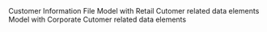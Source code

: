 <?xml version='1.0' encoding='UTF-8'?>
<sourceSystemNode xmlns:ame="http://www.ataccama.com/ame/md" name="CIF" enable="true" elemId="11882665" code="CIF">
	<description>Customer Information File</description>
	<modelWrapper>
		<modelNode name="Retail Cutomer Details" elemId="11882727" code="retail">
			<description>Model with Retail Cutomer related data elements</description>
			<lMRoot>
				<lMTableWrapper>
					<lMTableNode name="customer" elemId="11882728">
						<lMAttributeWrapper>
							<lMAttributeNode businessName="Customer ID" ruleName="" name="id" elemId="11882729" type="integer" dbType=""/>
							<lMAttributeNode businessName="Customer Type" ruleName="Validity Rule: CSTMR_TP" name="cust_type" elemId="11882730" type="string" dbType=""/>
							<lMAttributeNode businessName="First name" ruleName="" name="first_name" elemId="11882731" type="string" dbType=""/>
							<lMAttributeNode businessName="Last name" ruleName="" name="last_name" elemId="11882732" type="string" dbType=""/>
							<lMAttributeNode businessName="Social Security Number" ruleName="" name="ssn" elemId="11882733" type="string" dbType=""/>
							<lMAttributeNode businessName="Gender" ruleName="Validity Rule: GNDR" name="gender" elemId="12054117" type="string" dbType=""/>
							<lMAttributeNode businessName="Date of Birth" ruleName="" name="dob" elemId="12054118" type="day" dbType=""/>
							<lMAttributeNode businessName="Permission to Market" ruleName="Validity Rule: CIF_PERM" name="pref_market" elemId="12054119" type="string" dbType=""/>
							<lMAttributeNode businessName="Permission to Share" ruleName="Validity Rule: CIF_PERM" name="pref_share" elemId="12054120" type="string" dbType=""/>
						</lMAttributeWrapper>
						<lMAttributeCollContainerWrapper>
							<lMAttributeCollContainerMultiEntityParent ruleName="Validity Rule: HAS_VALID_W_EML" name="Work Email" elemId="12054952" code="has_work_email">
								<lMAttributeCollWrapper>
									<lMAttributeCollNode ruleAttMapping="src_cust_type" attName="cust_type" elemId="12055148"/>
								</lMAttributeCollWrapper>
							</lMAttributeCollContainerMultiEntityParent>
							<lMAttributeCollContainerMultiEntityParent ruleName="Validity Rule: HAS_VALID_W_PHN" name="Phone" elemId="12060872" code="has_phone">
								<lMAttributeCollWrapper>
									<lMAttributeCollNode ruleAttMapping="src_cust_type" attName="cust_type" elemId="12060923"/>
								</lMAttributeCollWrapper>
							</lMAttributeCollContainerMultiEntityParent>
							<lMAttributeCollContainerOneEntity ruleName="Validity Rule: CIF_FULL_NAME" name="Full name" elemId="12055661" code="full_name">
								<lMAttributeCollWrapper>
									<lMAttributeCollNode ruleAttMapping="src_first_name" attName="first_name" elemId="12055681"/>
									<lMAttributeCollNode ruleAttMapping="src_last_name" attName="last_name" elemId="12055682"/>
								</lMAttributeCollWrapper>
							</lMAttributeCollContainerOneEntity>
							<lMAttributeCollContainerOneEntity ruleName="Validity Rule: CIF_DOB" name="Birth date" elemId="12055683" code="DOB">
								<lMAttributeCollWrapper>
									<lMAttributeCollNode ruleAttMapping="src_birth_date" attName="dob" elemId="12055694"/>
									<lMAttributeCollNode ruleAttMapping="src_customer_type" attName="cust_type" elemId="12055695"/>
								</lMAttributeCollWrapper>
							</lMAttributeCollContainerOneEntity>
							<lMAttributeCollContainerOneEntity ruleName="Dimension Rule: accuracy_test" name="Full name" elemId="12060230" code="acc_name">
								<lMAttributeCollWrapper>
									<lMAttributeCollNode ruleAttMapping="in_column" attName="first_name" elemId="12060236"/>
									<lMAttributeCollNode ruleAttMapping="in_date" attName="dob" elemId="12060237"/>
								</lMAttributeCollWrapper>
							</lMAttributeCollContainerOneEntity>
							<lMAttributeCollContainerOneEntity ruleName="Dimension Rule: accuracy_test" name="Gender" elemId="12060231" code="acc_gender">
								<lMAttributeCollWrapper>
									<lMAttributeCollNode ruleAttMapping="in_column" attName="gender" elemId="12060238"/>
									<lMAttributeCollNode ruleAttMapping="in_date" attName="dob" elemId="12060239"/>
								</lMAttributeCollWrapper>
							</lMAttributeCollContainerOneEntity>
							<lMAttributeCollContainerOneEntity ruleName="Dimension Rule: accuracy_test" name="Social Security Number" elemId="12060232" code="acc_ssn">
								<lMAttributeCollWrapper>
									<lMAttributeCollNode ruleAttMapping="in_column" attName="ssn" elemId="12060248"/>
									<lMAttributeCollNode ruleAttMapping="in_date" attName="dob" elemId="12060249"/>
								</lMAttributeCollWrapper>
							</lMAttributeCollContainerOneEntity>
							<lMAttributeCollContainerOneEntity ruleName="Dimension Rule: completeness_test" name="Full name" elemId="12060266" code="cmpl_name">
								<lMAttributeCollWrapper>
									<lMAttributeCollNode ruleAttMapping="in_column" attName="first_name" elemId="12060271"/>
								</lMAttributeCollWrapper>
							</lMAttributeCollContainerOneEntity>
							<lMAttributeCollContainerOneEntity ruleName="Dimension Rule: completeness_test" name="Gender" elemId="12060267" code="cmpl_gender">
								<lMAttributeCollWrapper>
									<lMAttributeCollNode ruleAttMapping="in_column" attName="gender" elemId="12060272"/>
								</lMAttributeCollWrapper>
							</lMAttributeCollContainerOneEntity>
							<lMAttributeCollContainerOneEntity ruleName="Dimension Rule: completeness_test" name="Social Security Number" elemId="12060261" code="cmpl_ssn">
								<lMAttributeCollWrapper>
									<lMAttributeCollNode ruleAttMapping="in_column" attName="ssn" elemId="12060273"/>
								</lMAttributeCollWrapper>
							</lMAttributeCollContainerOneEntity>
							<lMAttributeCollContainerOneEntity ruleName="Dimension Rule: MTCH_BLACKLISTED_SSN" name="Blacklisted SSN" elemId="12060289" code="blacklisted_ssn">
								<lMAttributeCollWrapper>
									<lMAttributeCollNode ruleAttMapping="in_ssn" attName="ssn" elemId="12060296"/>
								</lMAttributeCollWrapper>
							</lMAttributeCollContainerOneEntity>
						</lMAttributeCollContainerWrapper>
					</lMTableNode>
					<lMTableNode name="email" elemId="11882811">
						<lMAttributeWrapper>
							<lMAttributeNode businessName="Customer ID" ruleName="" name="customer_id" elemId="11882812" type="integer" dbType=""/>
							<lMAttributeNode businessName="Email" ruleName="Validity Rule: EmailValid" name="email" elemId="11882813" type="string" dbType=""/>
							<lMAttributeNode businessName="Type" ruleName="" name="type" elemId="11882814" type="string" dbType=""/>
							<lMAttributeNode businessName="Mention rate" ruleName="" name="mention_rate" elemId="11882815" type="integer" dbType=""/>
						</lMAttributeWrapper>
						<lMAttributeCollContainerWrapper>
							<lMAttributeCollContainerMultiEntityChild parentInstance="customer.has_work_email" ruleName="Validity Rule: HAS_VALID_W_EML" name="-" elemId="12055154" code="-">
								<lMAttributeChildCollWrapper>
									<lMAttributeChildCollNode ruleAttMapping="src_email_type" attName="type" elemId="12055170"/>
								</lMAttributeChildCollWrapper>
								<lMAttributeRuleResultWrapper>
									<lMAttributeRuleResultNode ruleAttMapping="email_rule_result" elemId="12055171" ruleResult="Validity Rule: EmailValid (email)"/>
								</lMAttributeRuleResultWrapper>
							</lMAttributeCollContainerMultiEntityChild>
						</lMAttributeCollContainerWrapper>
					</lMTableNode>
					<lMTableNode name="contract" elemId="11882816">
						<lMAttributeWrapper>
							<lMAttributeNode businessName="ID" ruleName="" name="id" elemId="11882817" type="integer" dbType=""/>
							<lMAttributeNode businessName="Customer ID" ruleName="" name="customer_id" elemId="11882818" type="integer" dbType=""/>
							<lMAttributeNode businessName="SalePoint" ruleName="" name="salepoint_id" elemId="11882819" type="string" dbType=""/>
							<lMAttributeNode businessName="Status" ruleName="" name="status" elemId="12054164" type="string" dbType=""/>
							<lMAttributeNode businessName="Type" ruleName="" name="type" elemId="12054165" type="string" dbType=""/>
							<lMAttributeNode businessName="Date From" ruleName="" name="dt_from" elemId="12054166" type="string" dbType=""/>
							<lMAttributeNode businessName="Date To" ruleName="" name="dt_to" elemId="12054167" type="string" dbType=""/>
							<lMAttributeNode businessName="Product" ruleName="" name="prdct" elemId="12054168" type="string" dbType=""/>
							<lMAttributeNode businessName="Amount" ruleName="" name="amt" elemId="12054181" type="string" dbType=""/>
							<lMAttributeNode businessName="Currency" ruleName="" name="crncy" elemId="12054182" type="string" dbType=""/>
						</lMAttributeWrapper>
						<lMAttributeCollContainerWrapper/>
					</lMTableNode>
					<lMTableNode name="phone" elemId="11882825">
						<lMAttributeWrapper>
							<lMAttributeNode businessName="Customer ID" ruleName="" name="customer_id" elemId="11882826" type="integer" dbType=""/>
							<lMAttributeNode businessName="Phone Number" ruleName="Validity Rule: PhoneValid" name="phone" elemId="11882828" type="string" dbType=""/>
							<lMAttributeNode businessName="Type" ruleName="" name="type" elemId="12054909" type="string" dbType=""/>
						</lMAttributeWrapper>
						<lMAttributeCollContainerWrapper>
							<lMAttributeCollContainerMultiEntityChild parentInstance="customer.has_phone" ruleName="Validity Rule: HAS_VALID_W_PHN" name="-" elemId="12060927" code="-">
								<lMAttributeChildCollWrapper/>
								<lMAttributeRuleResultWrapper>
									<lMAttributeRuleResultNode ruleAttMapping="phone_rule_result" elemId="12060931" ruleResult="Validity Rule: PhoneValid (phone)"/>
								</lMAttributeRuleResultWrapper>
							</lMAttributeCollContainerMultiEntityChild>
						</lMAttributeCollContainerWrapper>
					</lMTableNode>
				</lMTableWrapper>
				<lMRelationshipWrapper>
					<lMRelationshipNode name="Customer has Email" elemId="11882829" parentTable="customer" childTable="email">
						<lMForeignKeyWrapper>
							<lMForeignKeyNode parentColumn="id" elemId="11883074" childColumn="customer_id"/>
						</lMForeignKeyWrapper>
					</lMRelationshipNode>
					<lMRelationshipNode name="Customer has Contract" elemId="11882830" parentTable="customer" childTable="contract">
						<lMForeignKeyWrapper>
							<lMForeignKeyNode parentColumn="id" elemId="11883075" childColumn="customer_id"/>
						</lMForeignKeyWrapper>
					</lMRelationshipNode>
					<lMRelationshipNode name="Customer has Phone" elemId="11883079" parentTable="customer" childTable="phone">
						<lMForeignKeyWrapper>
							<lMForeignKeyNode parentColumn="id" elemId="11883080" childColumn="customer_id"/>
						</lMForeignKeyWrapper>
					</lMRelationshipNode>
				</lMRelationshipWrapper>
			</lMRoot>
			<entityRoot name="CIF Retail Customer" code="cif_customer_retail">
				<entityAttributeWrapper/>
				<entityContainerWrapper>
					<entityContainer name="Demographics" elemId="11887326">
						<entityContainerWrapper/>
						<entityAttributeWrapper>
							<entityAttributeNode name="customer.cust_type: CSTMR_TP" elemId="12055273"/>
							<entityAttributeNode name="customer.gender: GNDR" elemId="12055274"/>
							<entityAttributeNode name="customer.DOB: CIF_DOB" elemId="12055700"/>
							<entityAttributeNode name="customer.full_name: CIF_FULL_NAME" elemId="12055701"/>
							<entityAttributeNode name="customer.cmpl_name: completeness_test" elemId="12060281"/>
							<entityAttributeNode name="customer.cmpl_gender: completeness_test" elemId="12060282"/>
							<entityAttributeNode name="customer.cmpl_ssn: completeness_test" elemId="12060283"/>
							<entityAttributeNode name="customer.acc_name: accuracy_test" elemId="12060284"/>
							<entityAttributeNode name="customer.acc_gender: accuracy_test" elemId="12060285"/>
							<entityAttributeNode name="customer.acc_ssn: accuracy_test" elemId="12060286"/>
							<entityAttributeNode name="customer.blacklisted_ssn: MTCH_BLACKLISTED_SSN" elemId="12060287"/>
						</entityAttributeWrapper>
					</entityContainer>
					<entityContainer name="Preferences" elemId="12055530">
						<entityContainerWrapper/>
						<entityAttributeWrapper>
							<entityAttributeNode name="customer.pref_market: CIF_PERM" elemId="12055531"/>
							<entityAttributeNode name="customer.pref_share: CIF_PERM" elemId="12055532"/>
						</entityAttributeWrapper>
					</entityContainer>
					<entityContainer name="Contact" elemId="11887330">
						<entityContainerWrapper>
							<entityContainer name="Email" elemId="12055533">
								<entityContainerWrapper/>
								<entityAttributeWrapper>
									<entityAttributeNode name="customer.has_work_email: HAS_VALID_W_EML" elemId="12055534"/>
								</entityAttributeWrapper>
							</entityContainer>
							<entityContainer name="Phone" elemId="12055535">
								<entityContainerWrapper/>
								<entityAttributeWrapper>
									<entityAttributeNode name="customer.has_phone: HAS_VALID_W_PHN" elemId="12055536"/>
								</entityAttributeWrapper>
							</entityContainer>
						</entityContainerWrapper>
						<entityAttributeWrapper/>
					</entityContainer>
				</entityContainerWrapper>
			</entityRoot>
			<dimensionWrapper>
				<dimensionNode name="Customer Type" elemId="11883342" column="retail.customer.cust_type"/>
				<dimensionNode name="Customer Gender" elemId="11883564" column="retail.customer.gender"/>
			</dimensionWrapper>
		</modelNode>
		<modelNode name="Corporate Cutomer Details" elemId="12051214" code="corporate">
			<description>Model with Corporate Cutomer related data elements</description>
			<lMRoot>
				<lMTableWrapper>
					<lMTableNode name="customer" elemId="12054227">
						<lMAttributeWrapper>
							<lMAttributeNode businessName="Customer ID" ruleName="" name="id" elemId="12054272" type="integer" dbType=""/>
							<lMAttributeNode businessName="Customer Type" ruleName="Validity Rule: CSTMR_TP" name="cust_type" elemId="12054273" type="string" dbType=""/>
							<lMAttributeNode businessName="Legal Name" ruleName="Validity Rule: CIF_LGL_NM" name="legal_name" elemId="12054274" type="string" dbType=""/>
							<lMAttributeNode businessName="Tax id" ruleName="" name="tx_id" elemId="12054275" type="string" dbType=""/>
							<lMAttributeNode businessName="Registration Date" ruleName="Validity Rule: CIF_RGSTR_DT" name="reg_dt" elemId="12054276" type="day" dbType=""/>
							<lMAttributeNode businessName="Permission to Market" ruleName="Validity Rule: CIF_PERM" name="pref_market" elemId="12054277" type="string" dbType=""/>
							<lMAttributeNode businessName="Permission to Share" ruleName="Validity Rule: CIF_PERM" name="pref_share" elemId="12054278" type="string" dbType=""/>
						</lMAttributeWrapper>
						<lMAttributeCollContainerWrapper>
							<lMAttributeCollContainerMultiEntityParent ruleName="Validity Rule: HAS_VALID_W_EML" name="Work Email" elemId="12059681" code="has_work_email">
								<lMAttributeCollWrapper>
									<lMAttributeCollNode ruleAttMapping="src_cust_type" attName="cust_type" elemId="12055148"/>
								</lMAttributeCollWrapper>
							</lMAttributeCollContainerMultiEntityParent>
							<lMAttributeCollContainerMultiEntityParent ruleName="Validity Rule: HAS_VALID_W_PHN" name="Phone" elemId="12060936" code="has_phone">
								<lMAttributeCollWrapper>
									<lMAttributeCollNode ruleAttMapping="src_cust_type" attName="cust_type" elemId="12060970"/>
								</lMAttributeCollWrapper>
							</lMAttributeCollContainerMultiEntityParent>
							<lMAttributeCollContainerOneEntity ruleName="Dimension Rule: MTCH_TAX_ID" name="Blacklisted Tax ID" elemId="12060302" code="blacklisted_tax_id">
								<lMAttributeCollWrapper>
									<lMAttributeCollNode ruleAttMapping="in_tax_id" attName="tx_id" elemId="12060306"/>
								</lMAttributeCollWrapper>
							</lMAttributeCollContainerOneEntity>
							<lMAttributeCollContainerOneEntity ruleName="Dimension Rule: accuracy_test" name="Tax ID" elemId="12060317" code="acc_tax_id">
								<lMAttributeCollWrapper>
									<lMAttributeCollNode ruleAttMapping="in_column" attName="tx_id" elemId="12060313"/>
									<lMAttributeCollNode ruleAttMapping="in_date" attName="reg_dt" elemId="12060314"/>
								</lMAttributeCollWrapper>
							</lMAttributeCollContainerOneEntity>
							<lMAttributeCollContainerOneEntity ruleName="Dimension Rule: accuracy_test" name="Legal Name" elemId="12060307" code="acc_legal_name">
								<lMAttributeCollWrapper>
									<lMAttributeCollNode ruleAttMapping="in_column" attName="legal_name" elemId="12060313"/>
									<lMAttributeCollNode ruleAttMapping="in_date" attName="reg_dt" elemId="12060314"/>
								</lMAttributeCollWrapper>
							</lMAttributeCollContainerOneEntity>
							<lMAttributeCollContainerOneEntity ruleName="Dimension Rule: completeness_test" name="Tax ID" elemId="12060328" code="compl_tax_id">
								<lMAttributeCollWrapper>
									<lMAttributeCollNode ruleAttMapping="in_column" attName="tx_id" elemId="12060325"/>
								</lMAttributeCollWrapper>
							</lMAttributeCollContainerOneEntity>
							<lMAttributeCollContainerOneEntity ruleName="Dimension Rule: completeness_test" name="Legal Name" elemId="12060318" code="compl_legal_name">
								<lMAttributeCollWrapper>
									<lMAttributeCollNode ruleAttMapping="in_column" attName="legal_name" elemId="12060325"/>
								</lMAttributeCollWrapper>
							</lMAttributeCollContainerOneEntity>
						</lMAttributeCollContainerWrapper>
					</lMTableNode>
					<lMTableNode name="email" elemId="12054235">
						<lMAttributeWrapper>
							<lMAttributeNode businessName="Customer ID" ruleName="" name="customer_id" elemId="11882812" type="integer" dbType=""/>
							<lMAttributeNode businessName="Email" ruleName="Validity Rule: EmailValid" name="email" elemId="11882813" type="string" dbType=""/>
							<lMAttributeNode businessName="Type" ruleName="" name="type" elemId="11882814" type="string" dbType=""/>
							<lMAttributeNode businessName="Mention rate" ruleName="" name="mention_rate" elemId="11882815" type="integer" dbType=""/>
						</lMAttributeWrapper>
						<lMAttributeCollContainerWrapper>
							<lMAttributeCollContainerMultiEntityChild parentInstance="customer.has_work_email" ruleName="Validity Rule: HAS_VALID_W_EML" name="-" elemId="12059677" code="-">
								<lMAttributeChildCollWrapper>
									<lMAttributeChildCollNode ruleAttMapping="src_email_type" attName="type" elemId="12055170"/>
								</lMAttributeChildCollWrapper>
								<lMAttributeRuleResultWrapper>
									<lMAttributeRuleResultNode ruleAttMapping="email_rule_result" elemId="12055171" ruleResult="Validity Rule: EmailValid (email)"/>
								</lMAttributeRuleResultWrapper>
							</lMAttributeCollContainerMultiEntityChild>
						</lMAttributeCollContainerWrapper>
					</lMTableNode>
					<lMTableNode name="contract" elemId="12054243">
						<lMAttributeWrapper>
							<lMAttributeNode businessName="Customer ID" ruleName="" name="customer_id" elemId="11882818" type="integer" dbType=""/>
							<lMAttributeNode businessName="SalePoint" ruleName="" name="salepoint_id" elemId="11882819" type="string" dbType=""/>
							<lMAttributeNode businessName="Status" ruleName="" name="status" elemId="12054164" type="string" dbType=""/>
							<lMAttributeNode businessName="Type" ruleName="" name="type" elemId="12054165" type="string" dbType=""/>
							<lMAttributeNode businessName="Date From" ruleName="" name="dt_from" elemId="12054166" type="string" dbType=""/>
							<lMAttributeNode businessName="Date To" ruleName="" name="dt_to" elemId="12054167" type="string" dbType=""/>
							<lMAttributeNode businessName="Product" ruleName="" name="prdct" elemId="12054168" type="string" dbType=""/>
							<lMAttributeNode businessName="Amount" ruleName="" name="amt" elemId="12054181" type="string" dbType=""/>
							<lMAttributeNode businessName="Currency" ruleName="" name="crncy" elemId="12054182" type="string" dbType=""/>
						</lMAttributeWrapper>
						<lMAttributeCollContainerWrapper/>
					</lMTableNode>
					<lMTableNode name="phone" elemId="12054251">
						<lMAttributeWrapper>
							<lMAttributeNode businessName="Customer ID" ruleName="" name="customer_id" elemId="11882826" type="integer" dbType=""/>
							<lMAttributeNode businessName="Phone Number" ruleName="Validity Rule: PhoneValid" name="phone" elemId="11882828" type="string" dbType=""/>
							<lMAttributeNode businessName="Type" ruleName="" name="type" elemId="12059672" type="string" dbType=""/>
						</lMAttributeWrapper>
						<lMAttributeCollContainerWrapper>
							<lMAttributeCollContainerMultiEntityChild parentInstance="customer.has_phone" ruleName="Validity Rule: HAS_VALID_W_PHN" name="-" elemId="12061008" code="-">
								<lMAttributeChildCollWrapper/>
								<lMAttributeRuleResultWrapper>
									<lMAttributeRuleResultNode ruleAttMapping="phone_rule_result" elemId="12061017" ruleResult="Validity Rule: PhoneValid (phone)"/>
								</lMAttributeRuleResultWrapper>
							</lMAttributeCollContainerMultiEntityChild>
						</lMAttributeCollContainerWrapper>
					</lMTableNode>
				</lMTableWrapper>
				<lMRelationshipWrapper>
					<lMRelationshipNode name="Customer has Email" elemId="12054259" parentTable="customer" childTable="email">
						<lMForeignKeyWrapper>
							<lMForeignKeyNode parentColumn="id" elemId="11883074" childColumn="customer_id"/>
						</lMForeignKeyWrapper>
					</lMRelationshipNode>
					<lMRelationshipNode name="Customer has Contract" elemId="12054263" parentTable="customer" childTable="contract">
						<lMForeignKeyWrapper>
							<lMForeignKeyNode parentColumn="id" elemId="11883075" childColumn="customer_id"/>
						</lMForeignKeyWrapper>
					</lMRelationshipNode>
					<lMRelationshipNode name="Customer has Phone" elemId="12054267" parentTable="customer" childTable="phone">
						<lMForeignKeyWrapper>
							<lMForeignKeyNode parentColumn="id" elemId="11883080" childColumn="customer_id"/>
						</lMForeignKeyWrapper>
					</lMRelationshipNode>
				</lMRelationshipWrapper>
			</lMRoot>
			<entityRoot name="CIF Corporate Customer" code="cif_customer_corp">
				<entityAttributeWrapper/>
				<entityContainerWrapper>
					<entityContainer name="Demographics" elemId="12059361">
						<entityContainerWrapper/>
						<entityAttributeWrapper>
							<entityAttributeNode name="customer.cust_type: CSTMR_TP" elemId="12059687"/>
							<entityAttributeNode name="customer.legal_name: CIF_LGL_NM" elemId="12059688"/>
							<entityAttributeNode name="customer.reg_dt: CIF_RGSTR_DT" elemId="12059689"/>
							<entityAttributeNode name="customer.acc_tax_id: accuracy_test" elemId="12060337"/>
							<entityAttributeNode name="customer.acc_legal_name: accuracy_test" elemId="12060338"/>
							<entityAttributeNode name="customer.compl_tax_id: completeness_test" elemId="12060339"/>
							<entityAttributeNode name="customer.compl_legal_name: completeness_test" elemId="12060340"/>
							<entityAttributeNode name="customer.blacklisted_tax_id: MTCH_TAX_ID" elemId="12060341"/>
						</entityAttributeWrapper>
					</entityContainer>
					<entityContainer name="Preferences" elemId="12059362">
						<entityContainerWrapper/>
						<entityAttributeWrapper>
							<entityAttributeNode name="customer.pref_market: CIF_PERM" elemId="12055531"/>
							<entityAttributeNode name="customer.pref_share: CIF_PERM" elemId="12055532"/>
						</entityAttributeWrapper>
					</entityContainer>
					<entityContainer name="Contact" elemId="12059363">
						<entityContainerWrapper>
							<entityContainer name="Email" elemId="12055533">
								<entityContainerWrapper/>
								<entityAttributeWrapper>
									<entityAttributeNode name="customer.has_work_email: HAS_VALID_W_EML" elemId="12055534"/>
								</entityAttributeWrapper>
							</entityContainer>
							<entityContainer name="Phone" elemId="12055535">
								<entityContainerWrapper/>
								<entityAttributeWrapper>
									<entityAttributeNode name="customer.has_phone: HAS_VALID_W_PHN" elemId="12055536"/>
								</entityAttributeWrapper>
							</entityContainer>
						</entityContainerWrapper>
						<entityAttributeWrapper/>
					</entityContainer>
				</entityContainerWrapper>
			</entityRoot>
			<dimensionWrapper>
				<dimensionNode name="Customer Type" elemId="12059663" column="corporate.customer.cust_type"/>
			</dimensionWrapper>
		</modelNode>
	</modelWrapper>
	<ruleRoot ruleType="Validity Rule">
		<collectionRulesOptionWrapper>
			<collectionRulesOptionNode name="Customer" elemId="11995436">
				<ruleOptionWrapper>
					<expressionRulesNode ame:include="md/rules/CIF_PERM.md"/>
				</ruleOptionWrapper>
				<collectionRulesOptionWrapper>
					<collectionRulesOptionNode name="Retail" elemId="12054864">
						<ruleOptionWrapper>
							<expressionRulesNode ame:include="md/rules/CIF_DOB.md"/>
							<planRulesNode ame:include="md/rules/CIF_FULL_NAME.md"/>
						</ruleOptionWrapper>
						<collectionRulesOptionWrapper/>
					</collectionRulesOptionNode>
					<collectionRulesOptionNode name="Aggregation rules" elemId="12054916">
						<ruleOptionWrapper>
							<multiEntityExpressionRulesNode ame:include="md/rules/HAS_VALID_W_EML.md"/>
						</ruleOptionWrapper>
						<collectionRulesOptionWrapper/>
					</collectionRulesOptionNode>
				</collectionRulesOptionWrapper>
			</collectionRulesOptionNode>
		</collectionRulesOptionWrapper>
	</ruleRoot>
</sourceSystemNode>